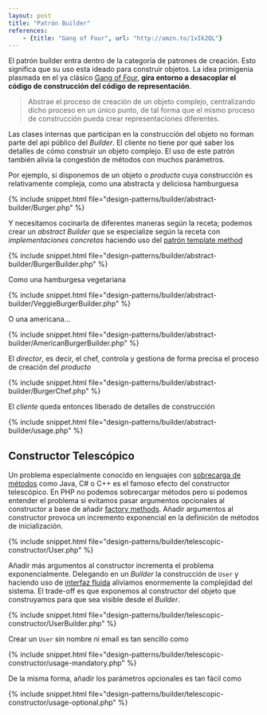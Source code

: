 ```yaml
---
layout: post
title: "Patrón Builder"
references:
    - {title: "Gang of Four", url: "http://amzn.to/1vIk2QL"}
---
```


El patrón builder entra dentro de la categoría de patrones de creación. Esto significa que su uso esta ideado para construir objetos. La idea primigenia plasmada en el ya clásico [Gang of Four](http://amzn.to/1rYJuSn), **gira entorno a desacoplar el código de construcción del código de representación**.

<!--more-->

> Abstrae el proceso de creación de un objeto complejo, centralizando dicho proceso en un único punto, de tal forma que el mismo proceso de construcción pueda crear representaciones diferentes.

Las clases internas que participan en la construcción del objeto no forman parte del api público del *Builder*. El cliente no tiene por qué saber los detalles de cómo construir un objeto complejo. El uso de este patrón también alivia la congestión de métodos con muchos parámetros.

Por ejemplo, si disponemos de un objeto o *producto* cuya construcción es relativamente compleja, como una abstracta y deliciosa hamburguesa

{% include snippet.html file="design-patterns/builder/abstract-builder/Burger.php" %}

Y necesitamos cocinarla de diferentes maneras según la receta; podemos crear un *abstract Builder* que se especialize según la receta con *implementaciones concretas* haciendo uso del [patrón template method](http://en.wikipedia.org/wiki/Template_method_pattern)

{% include snippet.html file="design-patterns/builder/abstract-builder/BurgerBuilder.php" %}

Como una hamburgesa vegetariana 

{% include snippet.html file="design-patterns/builder/abstract-builder/VeggieBurgerBuilder.php" %}

O una americana...

{% include snippet.html file="design-patterns/builder/abstract-builder/AmericanBurgerBuilder.php" %}

El *director*, es decir, el chef, controla y gestiona de forma precisa el proceso de creación del *producto*

{% include snippet.html file="design-patterns/builder/abstract-builder/BurgerChef.php" %}

El *cliente* queda entonces liberado de detalles de construcción

{% include snippet.html file="design-patterns/builder/abstract-builder/usage.php" %}

## Constructor Telescópico

Un problema especialmente conocido en lenguajes con [sobrecarga de métodos](http://en.wikipedia.org/wiki/Function_overloading) como Java, C# o C++ es el famoso efecto del constructor telescópico. En PHP no podemos sobrecargar métodos pero si podemos entender el problema si evitamos pasar argumentos opcionales al constructor a base de añadir [factory methods](http://en.wikipedia.org/wiki/Factory_method_pattern). Añadir argumentos al constructor provoca un incremento exponencial en la definición de métodos de inicialización.

{% include snippet.html file="design-patterns/builder/telescopic-constructor/User.php" %}

Añadir más argumentos al constructor incrementa el problema exponencialmente. Delegando en un *Builder* la construcción de `User` y haciendo uso de [interfaz fluida](http://en.wikipedia.org/wiki/Fluent_interface) aliviamos enormemente la complejidad del sistema. El trade-off es que exponemos al constructor del objeto que construyamos para que sea visible desde el *Builder*.

{% include snippet.html file="design-patterns/builder/telescopic-constructor/UserBuilder.php" %}

Crear un `User` sin nombre ni email es tan sencillo como

{% include snippet.html file="design-patterns/builder/telescopic-constructor/usage-mandatory.php" %}

De la misma forma, añadir los parámetros opcionales es tan fácil como

{% include snippet.html file="design-patterns/builder/telescopic-constructor/usage-optional.php" %}

